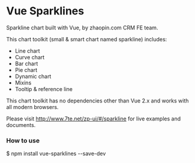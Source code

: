 # Vue Sparklines

Sparkline chart built with Vue, by zhaopin.com CRM FE team.

This chart toolkit (small & smart chart named sparkline) includes:

* Line chart
* Curve chart
* Bar chart
* Pie chart
* Dynamic chart
* Mixins
* Tooltip & reference line

This chart toolkit has no dependencies other than Vue 2.x and works with all modern browsers.

Please visit http://www.7te.net/zp-ui/#/sparkline for live examples and documents.

### How to use
$ npm install vue-sparklines --save-dev
